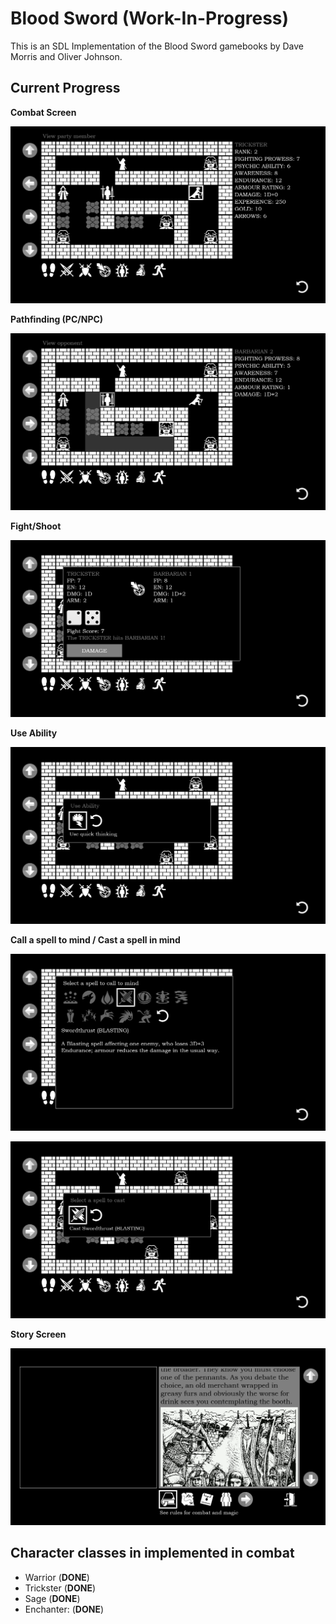 # Blood Sword (Work-In-Progress)

This is an SDL Implementation of the Blood Sword gamebooks by Dave Morris and Oliver Johnson.

## Current Progress

**Combat Screen**

![Combat Screen](/screenshots/combat-screen.png)

**Pathfinding (PC/NPC)**

![Pathfinding](/screenshots/pathfinding.png)

**Fight/Shoot**

![Fight/Shoot](/screenshots/shoot.png)

**Use Ability**

![Use Ability](/screenshots/use-ability.png)

**Call a spell to mind / Cast a spell in mind**

![Call a spell to mind](/screenshots/call-to-mind.png)

![Cast a spell in mind](/screenshots/cast-spell.png)

**Story Screen**

![Story Screen](/screenshots/story-screen.png)

## Character classes in implemented in combat

- Warrior (**DONE**)
- Trickster (**DONE**)
- Sage (**DONE**)
- Enchanter: (**DONE**)

